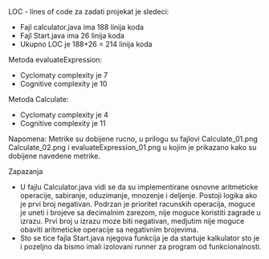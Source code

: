 
LOC - lines of code za zadati projekat je sledeci:
- Fajl calculator.java ima 188 linija koda
- Fajl Start.java ima 26 linija koda
- Ukupno LOC je 188+26 = 214 linija koda

Metoda evaluateExpression:
- Cyclomaty complexity je 7
- Cognitive complexity je 10

Metoda Calculate:
- Cyclomaty complexity je 4
- Cognitive complexity je 11

Napomena: Metrike su dobijene rucno, u prilogu su fajlovi Calculate_01.png Calculate_02.png i evaluateExpression_01.png u kojim je prikazano kako su dobijene navedene metrike.

Zapazanja
- U fajlu Calculator.java vidi se da su implementirane osnovne aritmeticke operacije, sabiranje, oduzimanje, mnozenje i deljenje. Postoji logika ako je prvi broj negativan. Podrzan je prioritet racunskih operacija, moguce je uneti i brojeve sa decimalnim zarezom, nije moguce koristiti zagrade u izrazu. Prvi broj u izrazu moze biti negativan, medjutim nije moguce obaviti aritmeticke operacije sa negativnim brojevima.
- Sto se tice fajla Start.java njegova funkcija je da startuje kalkulator sto je i pozeljno da bismo imali izolovani runner za program od funkcionalnosti.

